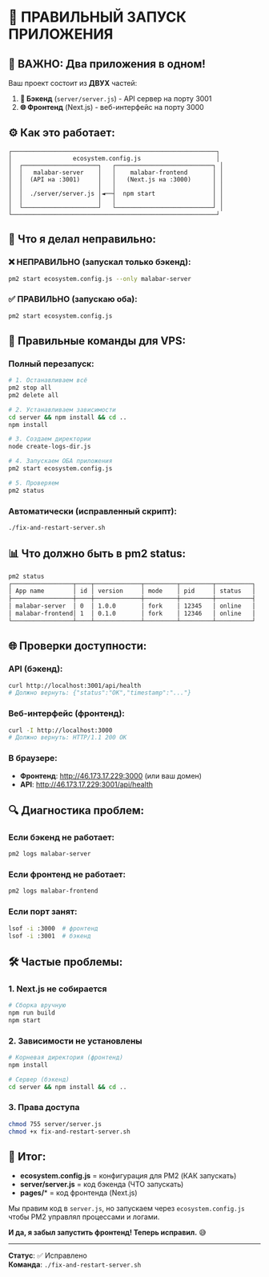 # 🚀 ПРАВИЛЬНЫЙ ЗАПУСК ПРИЛОЖЕНИЯ

## 🎯 ВАЖНО: Два приложения в одном!

Ваш проект состоит из **ДВУХ** частей:

1. **🔧 Бэкенд** (`server/server.js`) - API сервер на порту 3001
2. **🌐 Фронтенд** (Next.js) - веб-интерфейс на порту 3000

## ⚙️ Как это работает:

```
┌─────────────────────────────────────────────────────────┐
│                 ecosystem.config.js                     │
│  ┌─────────────────────┐   ┌───────────────────────────┐ │
│  │   malabar-server    │   │    malabar-frontend       │ │
│  │  (API на :3001)     │   │   (Next.js на :3000)      │ │
│  │                     │   │                           │ │
│  │  ./server/server.js │◄──┤  npm start                │ │
│  │                     │   │                           │ │
│  └─────────────────────┘   └───────────────────────────┘ │
└─────────────────────────────────────────────────────────┘
```

## 🔧 Что я делал неправильно:

### ❌ НЕПРАВИЛЬНО (запускал только бэкенд):
```bash
pm2 start ecosystem.config.js --only malabar-server
```

### ✅ ПРАВИЛЬНО (запускаю оба):
```bash
pm2 start ecosystem.config.js
```

## 🚀 Правильные команды для VPS:

### Полный перезапуск:
```bash
# 1. Останавливаем всё
pm2 stop all
pm2 delete all

# 2. Устанавливаем зависимости
cd server && npm install && cd ..
npm install

# 3. Создаем директории
node create-logs-dir.js

# 4. Запускаем ОБА приложения
pm2 start ecosystem.config.js

# 5. Проверяем
pm2 status
```

### Автоматически (исправленный скрипт):
```bash
./fix-and-restart-server.sh
```

## 📊 Что должно быть в pm2 status:

```bash
pm2 status
┌─────────────────┬────┬─────────────┬─────────┬─────────┬──────────┐
│ App name        │ id │ version     │ mode    │ pid     │ status   │
├─────────────────┼────┼─────────────┼─────────┼─────────┼──────────┤
│ malabar-server  │ 0  │ 1.0.0       │ fork    │ 12345   │ online   │
│ malabar-frontend│ 1  │ 0.1.0       │ fork    │ 12346   │ online   │
└─────────────────┴────┴─────────────┴─────────┴─────────┴──────────┘
```

## 🌐 Проверки доступности:

### API (бэкенд):
```bash
curl http://localhost:3001/api/health
# Должно вернуть: {"status":"OK","timestamp":"..."}
```

### Веб-интерфейс (фронтенд):
```bash
curl -I http://localhost:3000
# Должно вернуть: HTTP/1.1 200 OK
```

### В браузере:
- **Фронтенд**: http://46.173.17.229:3000 (или ваш домен)
- **API**: http://46.173.17.229:3001/api/health

## 🔍 Диагностика проблем:

### Если бэкенд не работает:
```bash
pm2 logs malabar-server
```

### Если фронтенд не работает:
```bash
pm2 logs malabar-frontend
```

### Если порт занят:
```bash
lsof -i :3000  # фронтенд
lsof -i :3001  # бэкенд
```

## 🛠️ Частые проблемы:

### 1. **Next.js не собирается**
```bash
# Сборка вручную
npm run build
npm start
```

### 2. **Зависимости не установлены**
```bash
# Корневая директория (фронтенд)
npm install

# Сервер (бэкенд)
cd server && npm install && cd ..
```

### 3. **Права доступа**
```bash
chmod 755 server/server.js
chmod +x fix-and-restart-server.sh
```

## 🎯 Итог:

- **ecosystem.config.js** = конфигурация для PM2 (КАК запускать)
- **server/server.js** = код бэкенда (ЧТО запускать)
- **pages/*** = код фронтенда (Next.js)

Мы правим код в `server.js`, но запускаем через `ecosystem.config.js` чтобы PM2 управлял процессами и логами.

**И да, я забыл запустить фронтенд! Теперь исправил.** 😅

---

**Статус**: ✅ Исправлено  
**Команда**: `./fix-and-restart-server.sh`
